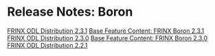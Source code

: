 # Release Notes: Boron

[FRINX ODL Distribution 2.3.1](Boron/frinx-odl-distribution-2-3-1.md) [Base Feature Content: FRINX Boron 2.3.1](Beryllium/frinx-odl-base-feature-content-rel-2-3-1.md)  
[FRINX ODL Distribution 2.3.0](Boron/frinx-odl-distribution-2-3-0.md) [Base Feature Content: FRINX Boron 2.3.0](Beryllium/frinx-odl-base-feature-content-rel-2-3-0.md)  
[FRINX ODL Distribution 2.2.1](Boron/frinx-odl-distribution-2-2-1.md) 

